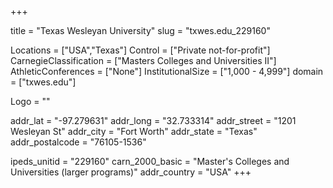 
+++

title = "Texas Wesleyan University"
slug = "txwes.edu_229160"

Locations = ["USA","Texas"]
Control = ["Private not-for-profit"]
CarnegieClassification = ["Masters Colleges and Universities II"]
AthleticConferences = ["None"]
InstitutionalSize = ["1,000 - 4,999"]
domain = ["txwes.edu"]

Logo = ""

addr_lat = "-97.279631"
addr_long = "32.733314"
addr_street = "1201 Wesleyan St"
addr_city = "Fort Worth"
addr_state = "Texas"
addr_postalcode = "76105-1536"

ipeds_unitid = "229160"
carn_2000_basic = "Master's Colleges and Universities (larger programs)"
addr_country = "USA"
+++
    
